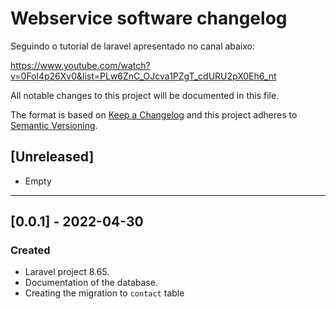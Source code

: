 # Webservice software changelog

Seguindo o tutorial de laravel apresentado no canal abaixo:

https://www.youtube.com/watch?v=0Fol4p26Xv0&list=PLw6ZnC_OJcva1PZgT_cdURU2pX0Eh6_nt

All notable changes to this project will be documented in this file.

The format is based on [Keep a Changelog](http://keepachangelog.com/en/1.0.0/)
and this project adheres to [Semantic Versioning](http://semver.org/spec/v2.0.0.html).

## [Unreleased]
- Empty

-------------------------------------------------------------


## [0.0.1] - 2022-04-30
### Created
- Laravel project 8.65.
- Documentation of the database.
- Creating the migration to `contact` table